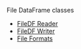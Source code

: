 <a id="file-df-root"></a>

 File DataFrame classes

* [FileDF Reader](file_df_reader/index.md)
* [FileDF Writer](file_df_writer/index.md)
* [File Formats](file_formats/index.md)
